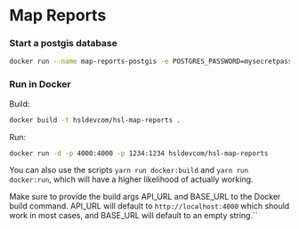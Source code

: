 # Map Reports

### Start a postgis database

```bash
docker run --name map-reports-postgis -e POSTGRES_PASSWORD=mysecretpassword -d mdillon/postgis
```

### Run in Docker

Build:

```bash
docker build -t hsldevcom/hsl-map-reports .
```

Run:

```bash
docker run -d -p 4000:4000 -p 1234:1234 hsldevcom/hsl-map-reports
```

You can also use the scripts `yarn run docker:build` and `yarn run docker:run`, which will have a higher likelihood of actually working.

Make sure to provide the build args API_URL and BASE_URL to the Docker build command.
API_URL will default to `http://localhost:4000` which should work in most cases,
and BASE_URL will default to an empty string.``
